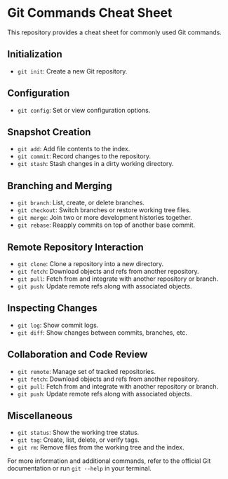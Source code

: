# Git Commands Cheat Sheet

This repository provides a cheat sheet for commonly used Git commands.

## Initialization

- `git init`: Create a new Git repository.

## Configuration

- `git config`: Set or view configuration options.

## Snapshot Creation

- `git add`: Add file contents to the index.
- `git commit`: Record changes to the repository.
- `git stash`: Stash changes in a dirty working directory.

## Branching and Merging

- `git branch`: List, create, or delete branches.
- `git checkout`: Switch branches or restore working tree files.
- `git merge`: Join two or more development histories together.
- `git rebase`: Reapply commits on top of another base commit.

## Remote Repository Interaction

- `git clone`: Clone a repository into a new directory.
- `git fetch`: Download objects and refs from another repository.
- `git pull`: Fetch from and integrate with another repository or branch.
- `git push`: Update remote refs along with associated objects.

## Inspecting Changes

- `git log`: Show commit logs.
- `git diff`: Show changes between commits, branches, etc.

## Collaboration and Code Review

- `git remote`: Manage set of tracked repositories.
- `git fetch`: Download objects and refs from another repository.
- `git pull`: Fetch from and integrate with another repository or branch.
- `git push`: Update remote refs along with associated objects.

## Miscellaneous

- `git status`: Show the working tree status.
- `git tag`: Create, list, delete, or verify tags.
- `git rm`: Remove files from the working tree and the index.

For more information and additional commands, refer to the official Git documentation or run `git --help` in your terminal.
